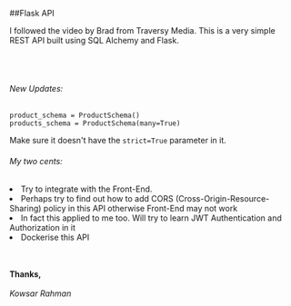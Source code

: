 ##Flask API

<p>I followed the video by Brad from Traversy Media. This is a very simple REST API built using SQL Alchemy and Flask.</p><br></br>

<p><h6>New Updates:</h6></p>

```
product_schema = ProductSchema()
products_schema = ProductSchema(many=True)
```
Make sure it doesn't have the ```strict=True``` parameter in it. 


<h6>My two cents:</h6>

<li>Try to integrate with the Front-End. </li>
<li>Perhaps try to find out how to add CORS (Cross-Origin-Resource-Sharing) policy in this API otherwise Front-End may not work</li>
<li>In fact this applied to me too. Will try to learn JWT Authentication and Authorization in it</li>
<li>Dockerise this API</li><br><br>

<strong>Thanks,</strong><br></br>
<i>Kowsar Rahman</i>